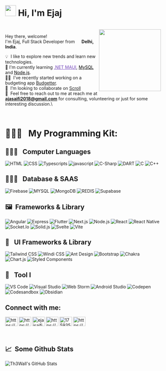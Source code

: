 # <img src="https://cdn.jsdelivr.net/gh/Th3Wall/assets-cdn/PersonalGithubReadme/HandGreet.gif" width="35px" height="35px" />&nbsp;<b>Hi, I'm Ejaj</b>

<br>

<img align="right" src="https://cdn.jsdelivr.net/gh/Th3Wall/assets-cdn/PersonalGithubReadme/Memoji.png" width="200"/>
<p aligh="left">
  <p>Hey there, welcome!</br>
  I'm Ejaj, Full Stack Developer from <img src="https://upload.wikimedia.org/wikipedia/en/thumb/4/41/Flag_of_India.svg/1920px-Flag_of_India.svg.png" width="14px"/> <b>Delhi, India</b>.</p>
  	
  💡 &nbsp;I like to explore new trends and learn new technologies.\
  🌱&nbsp;I'm currently learning <a style="color:#764ABC" href="https://learn.microsoft.com/en-us/dotnet/maui/what-is-maui" target="_blank"><u>.NET MAUI</u></a>, <a style="color:#000000" href="https://www.mysql.com/" target="_blank"><u>MySQL</u></a> and <a style="color:#000000" href="https://nodejs.org/en/" target="_blank"><u>Node.js</u></a>.\
  ✍🏼 &nbsp;I've recently started working on a budgeting app <a href="https://budgetter.vercel.app/" target="_blank"><u>Budgetter</u></a>.\
  👯 &nbsp;I’m looking to collaborate on [Scroll](https://scrollwall.vercel.app/)\
  💬 &nbsp;Feel free to reach out to me at  reach me at **ajasaifi2018@gmail.com** for consulting, volunteering or just for some interesting discussion.\

</p>
<br>

# 👨🏻‍💻 &nbsp; My Programming Kit:

## 👨🏻‍💻 &nbsp; Computer Languages

<p>
  <img alt="HTML" src="https://img.shields.io/badge/html5-%23E34F26.svg?style=for-the-badge&logo=html5&logoColor=white" />
  <img alt="CSS" src="https://img.shields.io/badge/css3-%231572B6.svg?style=for-the-badge&logo=css3&logoColor=white" />
  <img alt="Typescripts" src="https://img.shields.io/badge/typescript-%23007ACC.svg?style=for-the-badge&logo=typescript&logoColor=white" />
  <img alt="javascript" src="https://img.shields.io/badge/javascript-%23E5A00D.svg?style=for-the-badge&logo=javascript&logoColor=white" />
  <img alt="C-Sharp" src=https://img.shields.io/badge/c%23-%23239120.svg?style=for-the-badge&logo=c-sharp&logoColor=white" />
  <img alt="DART" src="https://img.shields.io/badge/dart-%230175C2.svg?style=for-the-badge&logo=dart&logoColor=white" />
  <img alt="C" src="https://img.shields.io/badge/c-%2300599C.svg?style=for-the-badge&logo=c&logoColor=white" />
  <img alt="C++" src="https://img.shields.io/badge/c++-%2300599C.svg?style=for-the-badge&logo=c%2B%2B&logoColor=white" />
</p>

## 👨🏻‍💻 &nbsp; Database & SAAS

<p>
  <img alt="Firebase" src="https://img.shields.io/badge/Firebase-039BE5?style=for-the-badge&logo=Firebase&logoColor=white" />
  <img alt="MYSQL" src="https://img.shields.io/badge/mysql-%2300f.svg?style=for-the-badge&logo=mysql&logoColor=white" />
  <img alt="MongoDB" src="https://img.shields.io/badge/MongoDB-%234ea94b.svg?style=for-the-badge&logo=mongodb&logoColor=white" />
  <img alt="REDIS" src="https://img.shields.io/badge/redis-%23DD0031.svg?style=for-the-badge&logo=redis&logoColor=white" />
  <img alt="Supabase" src=https://img.shields.io/badge/Supabase-3ECF8E?style=for-the-badge&logo=supabase&logoColor=white" />
</p>

## 🖼 &nbsp;Frameworks & Library

<p>
  <img alt="Angular" src="https://img.shields.io/badge/angular-%23DD0031.svg?style=for-the-badge&logo=angular&logoColor=white" />
  <img alt="Express" src="https://img.shields.io/badge/express.js-%23404d59.svg?style=for-the-badge&logo=express&logoColor=%2361DAFB" />
  <img alt="Flutter" src="https://img.shields.io/badge/Flutter-%2302569B.svg?style=for-the-badge&logo=Flutter&logoColor=white" />
  <img alt="Next.js" src="https://img.shields.io/badge/Next-black?style=for-the-badge&logo=next.js&logoColor=white" />
  <img alt="Node.js" src="https://img.shields.io/badge/node.js-6DA55F?style=for-the-badge&logo=node.js&logoColor=white" />
  <img alt="React" src="https://img.shields.io/badge/react-%2320232a.svg?style=for-the-badge&logo=react&logoColor=%2361DAFB" />
  <img alt="React Native" src="https://img.shields.io/badge/react_native-%2320232a.svg?style=for-the-badge&logo=react&logoColor=%2361DAFB" />
  <img alt="Socket.Io" src="https://img.shields.io/badge/Socket.io-black?style=for-the-badge&logo=socket.io&badgeColor=010101" />
  <img alt="Solid.js" src="https://img.shields.io/badge/SolidJS-2c4f7c?style=for-the-badge&logo=solid&logoColor=c8c9cb" />
  <img alt="Svelte" src="https://img.shields.io/badge/svelte-%23f1413d.svg?style=for-the-badge&logo=svelte&logoColor=white" />
  <img alt="Vite" src="https://img.shields.io/badge/vite-%23646CFF.svg?style=for-the-badge&logo=vite&logoColor=white" />
</p>

## 🌸 &nbsp; UI Frameworks & Library

<p>
  <img alt="Tailwind CSS" src="https://img.shields.io/badge/tailwindcss-%2338B2AC.svg?style=for-the-badge&logo=tailwind-css&logoColor=white" />
  <img alt="Windi CSS" src=https://img.shields.io/badge/windicss-48B0F1.svg?style=for-the-badge&logo=windi-css&logoColor=white" />
  <img alt="Ant Design" src="https://img.shields.io/badge/-AntDesign-%230170FE?style=for-the-badge&logo=ant-design&logoColor=white" />
  <img alt="Bootstrap" src="https://img.shields.io/badge/bootstrap-%23563D7C.svg?style=for-the-badge&logo=bootstrap&logoColor=white" />
  <img alt="Chakra" src="https://img.shields.io/badge/chakra-%234ED1C5.svg?style=for-the-badge&logo=chakraui&logoColor=white" />
  <img alt="Chart.js" src="https://img.shields.io/badge/chart.js-F5788D.svg?style=for-the-badge&logo=chart.js&logoColor=white" />
  <img alt="Styled Components" src="https://img.shields.io/badge/styled--components-DB7093?style=for-the-badge&logo=styled-components&logoColor=white" />
</p>

## 🌸 &nbsp; Tool I

<p>
  <img alt="VS Code" src="https://img.shields.io/badge/VS%20Code-0078d7.svg?style=for-the-badge&logo=visual-studio-code&logoColor=white" />
  <img alt="Visual Studio" src=https://img.shields.io/badge/Visual%20Studio-5C2D91.svg?style=for-the-badge&logo=visual-studio&logoColor=white" />
  <img alt="Web Storm" src="https://img.shields.io/badge/webstorm-143?style=for-the-badge&logo=webstorm&logoColor=white&color=black" />
  <img alt="Android Studio" src="https://img.shields.io/badge/Android%20Studio-3DDC84.svg?style=for-the-badge&logo=android-studio&logoColor=white" />
  <img alt="Codepen" src="https://img.shields.io/badge/CodePen-white?style=for-the-badge&logo=codepen&logoColor=black" />
  <img alt="Codesandbox" src="https://img.shields.io/badge/Codesandbox-040404?style=for-the-badge&logo=codesandbox&logoColor=DBDBDB" />
  <img alt="Obsidian" src="https://img.shields.io/badge/Obsidian-%23483699.svg?style=for-the-badge&logo=obsidian&logoColor=white" />
</p>

## Connect with me:

<p align="left">  
<a href="https://codepen.io/https://codepen.io/ejajahmad" target="blank"><img align="center" src="https://raw.githubusercontent.com/rahuldkjain/github-profile-readme-generator/master/src/images/icons/Social/codepen.svg" alt="https://codepen.io/ejajahmad" height="30" width="40" /></a>  
<a href="https://dev.to/https://dev.to/ejajahmad" target="blank"><img align="center" src="https://raw.githubusercontent.com/rahuldkjain/github-profile-readme-generator/master/src/images/icons/Social/devto.svg" alt="https://dev.to/ejajahmad" height="30" width="40" /></a>  
<a href="https://twitter.com/ejajsaifi" target="blank"><img align="center" src="https://raw.githubusercontent.com/rahuldkjain/github-profile-readme-generator/master/src/images/icons/Social/twitter.svg" alt="ejajsaifi" height="30" width="40" /></a>  
<a href="https://linkedin.com/in/https://www.linkedin.com/in/ejajahmad/" target="blank"><img align="center" src="https://raw.githubusercontent.com/rahuldkjain/github-profile-readme-generator/master/src/images/icons/Social/linked-in-alt.svg" alt="https://www.linkedin.com/in/ejajahmad/" height="30" width="40" /></a>  
<a href="https://stackoverflow.com/users/17593545" target="blank"><img align="center" src="https://raw.githubusercontent.com/rahuldkjain/github-profile-readme-generator/master/src/images/icons/Social/stack-overflow.svg" alt="17593545" height="30" width="40" /></a>  
<a href="https://instagram.com/https://www.instagram.com/its.ejaj/" target="blank"><img align="center" src="https://raw.githubusercontent.com/rahuldkjain/github-profile-readme-generator/master/src/images/icons/Social/instagram.svg" alt="https://www.instagram.com/its.ejaj/" height="30" width="40" /></a>  
</p>

<br>

## 📈 &nbsp;Some Github Stats

<span align="left">

![Th3Wall's GitHub Stats](https://github-readme-stats.vercel.app/api?username=ejajahmad&show_icons=true&hide_border=true&bg_color=3D3D3D&title_color=00E6FE&icon_color=00E6FE&text_color=FFFFFF)
</span>
